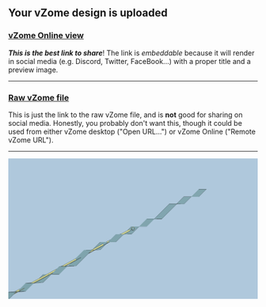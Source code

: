 ## Your vZome design is uploaded

### [vZome Online view][embed]

***This is the best link to share***!  The link is *embeddable* because it will render in social media (e.g. Discord, Twitter, FaceBook...) with a proper title and a preview image.

---

### [Raw vZome file][raw]

This is just the link to the raw vZome file, and is **not** good for
sharing on social media.
Honestly, you probably don't want this, though it could be used from either
vZome desktop ("Open URL...") or vZome Online ("Remote vZome URL").

---

![Image](<Approximating-gold-strut-direction-in-snub-cube-field.png>)


[embed]: <https://vzome.com/app/embed.py?url=https://raw.githubusercontent.com/david-hall/vzome-sharing/main/2021/08/05/20-03-39-Approximating-gold-strut-direction-in-snub-cube-field/Approximating-gold-strut-direction-in-snub-cube-field.vZome>
[raw]: <https://raw.githubusercontent.com/david-hall/vzome-sharing/main/2021/08/05/20-03-39-Approximating-gold-strut-direction-in-snub-cube-field/Approximating-gold-strut-direction-in-snub-cube-field.vZome>
